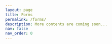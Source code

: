 ```yaml
---
layout: page
title: Forms
permalink: /forms/
description: More contents are coming soon...
nav: false
nav_order: 0
---
```

